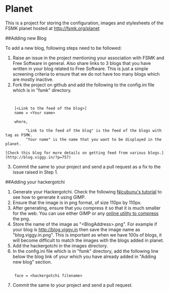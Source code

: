 Planet
======

This is a project for storing the configuration, images and stylesheets of the FSMK planet hosted at http://fsmk.org/planet

##Adding new Blog

To add a new blog, following steps need to be followed:

1. Raise an issue in the project mentioning your association with FSMK and Free Software in general. Also share links to 3 blogs that you have written in your blog related to Free Software. This is just a simple screening criteria to ensure that we do not have too many blogs which are mostly inactive.
2. Fork the project on github and add the following to the config.ini file which is in "fsmk" directory.
<pre><code>

    [&lt;Link to the feed of the blog&gt;]    
    name = &lt;Your name&gt;

    where,
    
         "Link to the feed of the blog" is the feed of the blogs with tag as FSMK. 
         "Your name" is the name that you want to be displayed in the planet.
</code></pre>
    [Check this blog for more details on getting feed from various blogs.](http://blog.viggy.in/?p=757)

3. Commit the same to your project and send a pull request as a fix to the issue raised in Step 1.

##Adding your hackergotchi

1. Generate your Hackergotchi. Check the following [Nicubunu's tutorial](http://howto.nicubunu.ro/gimp_hackergotchi/) to see how to generate it using GIMP.
2. Ensure that the image is in png format, of size 110px by 110px.
3. After generating, ensure that you compress it so that it is much smaller for the web. You can use either GIMP or any [online utility to compress](https://tinypng.com/) the png.
4. Store the name of the image as "&lt;BlogAddress&gt;.png". For example if your blog is http://blog.viggy.in then save the image name as "blog.viggy.in.png". This is important as when we have 100s of blogs, it will become difficult to match the images with the blogs added in planet.
5. Add the hackergotchi in the images directory.
6. In the config.ini file which is in "fsmk" directory, add the following line below the blog link of your which you have already added in "Adding new blog" section.
<pre><code>
    face = &lt;hackergotchi filename&gt;
</code></pre>
7. Commit the same to your project and send a pull request.